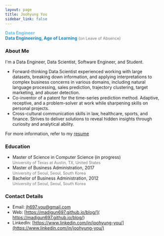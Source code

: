 ```yaml
---
layout: page
title: Joohyung You
sidebar_link: false
---
```


**<font color="#5fbeeb">Data Engineer</font>**<br>**<font color="#1487c8">Data Engineering, Age of Learning</font>** <font color="#767676" style="font-size: 0.8rem;">(on Leave of Absence)</font>



### **About Me**

I'm a Data Engineer, Data Scientist, Software Engineer, and Student. 

- Forward-thinking Data Scientist experienced working with large  datasets, breaking down information, and applying interpretations to  complex business concerns in various domains, including natural language processing, sales prediction, trajectory clustering, target marketing,  and abuser detection.
- Co-inventor of a patent for the time-series prediction method.  Adaptive, receptive, and a problem-solver at work while sharpening  skills on personal projects.
- Cross-cultural communication skills in law, healthcare, sports, and  finance. Strives to deliver solutions to reveal hidden insights through  curiosity and analytical ability.

For more information, refer to my [resume](https://drive.google.com/file/d/1gCLmcBH_7jFzgNW706uiZdBYsQQXBlcn/view?usp=sharing)



### **Education**

- Master of Science in Computer Science (in progress)<br><font color="#767676" style="font-size: 0.8rem;">University of Texas at Austin, TX, United States</font>
- Master of Business Administration, 2017<br><font color="#767676" style="font-size: 0.8rem;">University of Seoul, Seoul, South Korea</font>
- Bachelor of Business Administration, 2012<br><font color="#767676" style="font-size: 0.8rem;">University of Seoul, Seoul, South Korea</font>



### **Contact Details**

- Email: [jh697.you@gmail.com](mailto:jh697.you@gmail.com)
- Web: [https://madigun697.github.io/blog/]( https://madigun697.github.io/blog/)
- LinkedIn: [https://www.linkedin.com/in/joohyung-you/](https://www.linkedin.com/in/joohyung-you/)




